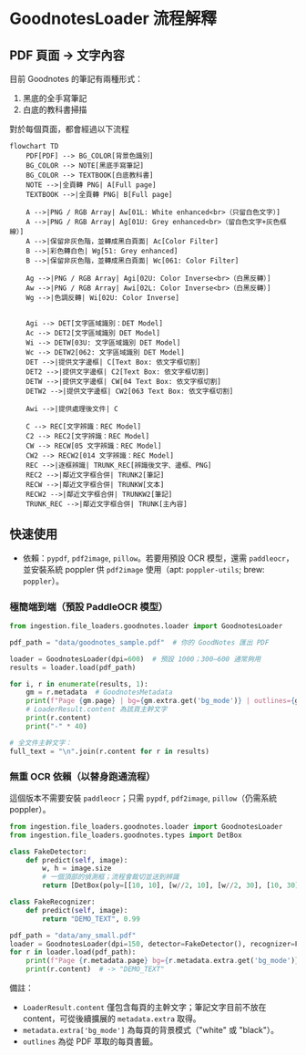 # GoodnotesLoader 流程解釋

## PDF 頁面 -> 文字內容

目前 Goodnotes 的筆記有兩種形式：

1. 黑底的全手寫筆記
2. 白底的教科書掃描

對於每個頁面，都會經過以下流程

```mermaid
flowchart TD
    PDF[PDF] --> BG_COLOR[背景色識別]
    BG_COLOR --> NOTE[黑底手寫筆記]
    BG_COLOR --> TEXTBOOK[白底教科書]
    NOTE -->|全頁轉 PNG| A[Full page]
    TEXTBOOK -->|全頁轉 PNG| B[Full page]

    A -->|PNG / RGB Array| Aw[01L: White enhanced<br>（只留白色文字）]
    A -->|PNG / RGB Array| Ag[01U: Grey enhanced<br>（留白色文字+灰色框線）]
    A -->|保留非灰色階，並轉成黑白頁面| Ac[Color Filter]
    B -->|彩色轉白色| Wg[51: Grey enhanced]
    B -->|保留非灰色階，並轉成黑白頁面| Wc[061: Color Filter]

    Ag -->|PNG / RGB Array| Agi[02U: Color Inverse<br>（白黑反轉）]
    Aw -->|PNG / RGB Array| Awi[02L: Color Inverse<br>（白黑反轉）]
    Wg -->|色調反轉| Wi[02U: Color Inverse]


    Agi --> DET[文字區域識別：DET Model]
    Ac --> DET2[文字區域識別 DET Model]
    Wi --> DETW[03U: 文字區域識別 DET Model]
    Wc --> DETW2[062: 文字區域識別 DET Model]
    DET -->|提供文字邊框| C[Text Box: 依文字框切割]
    DET2 -->|提供文字邊框| C2[Text Box: 依文字框切割]
    DETW -->|提供文字邊框| CW[04 Text Box: 依文字框切割]
    DETW2 -->|提供文字邊框| CW2[063 Text Box: 依文字框切割]

    Awi -->|提供處理後文件| C

    C --> REC[文字辨識：REC Model]
    C2 --> REC2[文字辨識：REC Model]
    CW --> RECW[05 文字辨識：REC Model]
    CW2 --> RECW2[014 文字辨識：REC Model]
    REC -->|逐框辨識| TRUNK_REC[辨識後文字、邊框、PNG]
    REC2 -->|鄰近文字框合併| TRUNK2[筆記]
    RECW -->|鄰近文字框合併| TRUNKW[文本]
    RECW2 -->|鄰近文字框合併| TRUNKW2[筆記]
    TRUNK_REC -->|鄰近文字框合併| TRUNK[主內容]
```

## 快速使用

- 依賴：`pypdf`, `pdf2image`, `pillow`。若要用預設 OCR 模型，還需 `paddleocr`，並安裝系統 poppler 供 `pdf2image` 使用（apt: `poppler-utils`; brew: `poppler`）。

### 極簡端到端（預設 PaddleOCR 模型）

```python
from ingestion.file_loaders.goodnotes.loader import GoodnotesLoader

pdf_path = "data/goodnotes_sample.pdf"  # 你的 GoodNotes 匯出 PDF

loader = GoodnotesLoader(dpi=600)  # 預設 1000；300–600 通常夠用
results = loader.load(pdf_path)

for i, r in enumerate(results, 1):
    gm = r.metadata  # GoodnotesMetadata
    print(f"Page {gm.page} | bg={gm.extra.get('bg_mode')} | outlines={gm.outlines}")
    # LoaderResult.content 為該頁主幹文字
    print(r.content)
    print("-" * 40)

# 全文件主幹文字：
full_text = "\n".join(r.content for r in results)
```

### 無重 OCR 依賴（以替身跑通流程）

這個版本不需要安裝 `paddleocr`；只需 `pypdf`, `pdf2image`, `pillow`（仍需系統 poppler）。

```python
from ingestion.file_loaders.goodnotes.loader import GoodnotesLoader
from ingestion.file_loaders.goodnotes.types import DetBox

class FakeDetector:
    def predict(self, image):
        w, h = image.size
        # 一個頂部的偵測框；流程會裁切並送到辨識
        return [DetBox(poly=[[10, 10], [w//2, 10], [w//2, 30], [10, 30]], score=0.9)]

class FakeRecognizer:
    def predict(self, image):
        return "DEMO_TEXT", 0.99

pdf_path = "data/any_small.pdf"
loader = GoodnotesLoader(dpi=150, detector=FakeDetector(), recognizer=FakeRecognizer())
for r in loader.load(pdf_path):
    print(f"Page {r.metadata.page} bg={r.metadata.extra.get('bg_mode')}:")
    print(r.content)  # -> "DEMO_TEXT"
```

備註：
- `LoaderResult.content` 僅包含每頁的主幹文字；筆記文字目前不放在 content，可從後續擴展的 `metadata.extra` 取得。
- `metadata.extra['bg_mode']` 為每頁的背景模式（"white" 或 "black"）。
- `outlines` 為從 PDF 萃取的每頁書籤。

